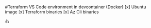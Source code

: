 #Terraform VS Code environment in devcontainer (Docker)
[x] Ubuntu image
[x] Terraform binaries
[x] Az Cli binaries

:+1: